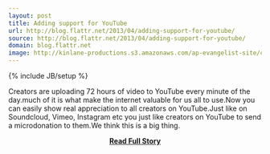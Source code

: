 ```yaml
---
layout: post
title: Adding support for YouTube
url: http://blog.flattr.net/2013/04/adding-support-for-youtube/
source: http://blog.flattr.net/2013/04/adding-support-for-youtube/
domain: blog.flattr.net
image: http://kinlane-productions.s3.amazonaws.com/ap-evangelist-site/curated/screenshots/7541_blog_flattr_net.png
---
```

{% include JB/setup %}<p>Creators are uploading 72 hours of video to YouTube every minute of the day.much of it is what make the internet valuable for us all to use.Now you can easily show real appreciation to all creators on YouTube.Just like on Soundcloud, Vimeo, Instagram etc you just like creators on YouTube to send a microdonation to them.We think this is a big thing.</p>
<center><p><a href="http://blog.flattr.net/2013/04/adding-support-for-youtube/" style='padding:25px; font-sze:18px; font-weight: bold;'>Read Full Story</a></p></center>
